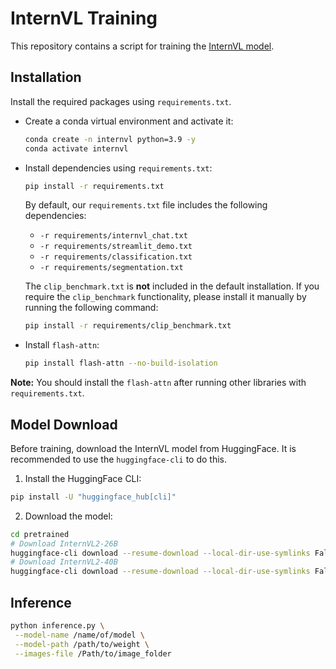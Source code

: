 # InternVL Training

This repository contains a script for training the [InternVL model](https://huggingface.co/collections/OpenGVLab/internvl-20-667d3961ab5eb12c7ed1463e).

## Installation

Install the required packages using `requirements.txt`.

- Create a conda virtual environment and activate it:

  ```bash
  conda create -n internvl python=3.9 -y
  conda activate internvl
  ```

- Install dependencies using `requirements.txt`:

  ```bash
  pip install -r requirements.txt
  ```

  By default, our `requirements.txt` file includes the following dependencies:

  - `-r requirements/internvl_chat.txt`
  - `-r requirements/streamlit_demo.txt`
  - `-r requirements/classification.txt`
  - `-r requirements/segmentation.txt`

  The `clip_benchmark.txt` is **not** included in the default installation. If you require the `clip_benchmark` functionality, please install it manually by running the following command:

  ```bash
  pip install -r requirements/clip_benchmark.txt
  ```

- Install `flash-attn`:

  ```bash
  pip install flash-attn --no-build-isolation
  ```

**Note:** You should install the `flash-attn` after running other libraries with `requirements.txt`.

## Model Download

Before training, download the InternVL model from HuggingFace. It is recommended to use the `huggingface-cli` to do this.

1. Install the HuggingFace CLI:

```bash
pip install -U "huggingface_hub[cli]"
```

2. Download the model:

```bash
cd pretrained
# Download InternVL2-26B
huggingface-cli download --resume-download --local-dir-use-symlinks False OpenGVLab/InternVL2-26B --local-dir InternVL2-26B
# Download InternVL2-40B
huggingface-cli download --resume-download --local-dir-use-symlinks False OpenGVLab/InternVL2-40B --local-dir InternVL2-40B
```

## Inference

```bash
python inference.py \
 --model-name /name/of/model \
 --model-path /path/to/weight \
 --images-file /Path/to/image_folder
```
